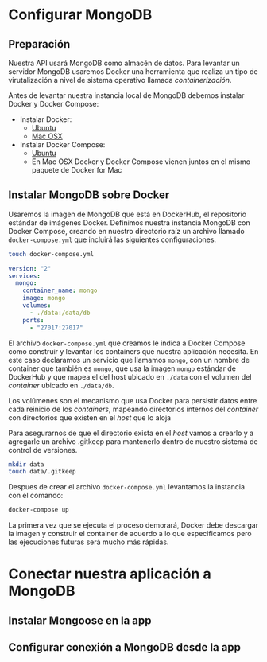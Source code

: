 # Configurar MongoDB

## Preparación

Nuestra API usará MongoDB como almacén de datos. Para levantar un servidor MongoDB usaremos Docker una herramienta que realiza un tipo de virutalización a nivel de sistema operativo llamada *containerización*.

Antes de levantar nuestra instancia local de MongoDB debemos instalar Docker y Docker Compose:

* Instalar Docker:
    * [Ubuntu](https://ubunlog.com/como-instalar-docker-en-ubuntu-18-04-y-derivados/)
    * [Mac OSX](https://docs.docker.com/docker-for-mac/install/#install-and-run-docker-for-mac)
* Instalar Docker Compose:
    * [Ubuntu](https://dockertips.com/utilizando-docker-compose)
    * En Mac OSX Docker y Docker Compose vienen juntos en el mismo paquete de Docker for Mac

## Instalar MongoDB sobre Docker

Usaremos la imagen de MongoDB que está en DockerHub, el repositorio estándar de imágenes Docker. Definimos nuestra instancia MongoDB con Docker Compose, creando en nuestro directorio raíz un archivo llamado `docker-compose.yml` que incluirá las siguientes configuraciones.

```bash
touch docker-compose.yml
```

```yml
version: "2"
services:
  mongo:
    container_name: mongo
    image: mongo
    volumes:
      - ./data:/data/db
    ports:
      - "27017:27017"
```

El archivo `docker-compose.yml` que creamos le indica a Docker Compose como construir y levantar los containers que nuestra aplicación necesita. En este caso declaramos un servicio que llamamos `mongo`, con un nombre de container que también es `mongo`, que usa la imagen `mongo` estándar de DockerHub y que mapea el del host ubicado en `./data` con el volumen del *container* ubicado en `./data/db`. 

Los volúmenes son el mecanismo que usa Docker para persistir datos entre cada reinicio de los *containers*, mapeando directorios internos del *container* con directorios que existen en el *host* que lo aloja

Para asegurarnos de que el directorio exista en el *host* vamos a crearlo y a agregarle un archivo .gitkeep para mantenerlo dentro de nuestro sistema de control de versiones.

```bash
mkdir data
touch data/.gitkeep
```

Despues de crear el archivo `docker-compose.yml` levantamos la instancia con el comando:

```bash
docker-compose up
```

La primera vez que se ejecuta el proceso demorará, Docker debe descargar la imagen y construir el container de acuerdo a lo que especificamos pero las ejecuciones futuras será mucho más rápidas.

# Conectar nuestra aplicación a MongoDB

## Instalar Mongoose en la app

## Configurar conexión a MongoDB desde la app